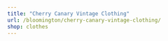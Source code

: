 ```yaml
---
title: "Cherry Canary Vintage Clothing"
url: /bloomington/cherry-canary-vintage-clothing/
shop: clothes
---
```

